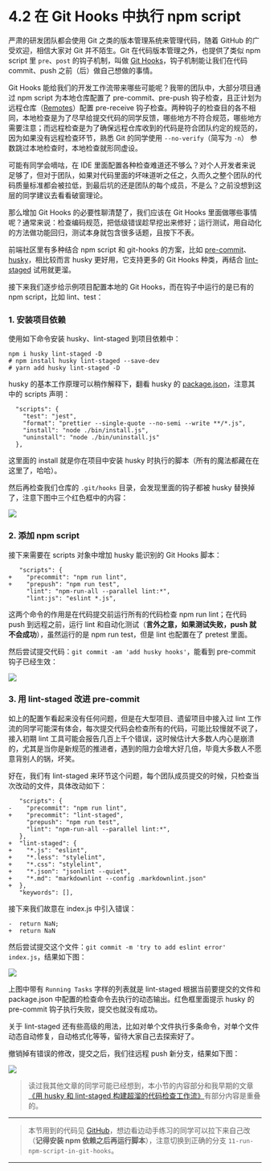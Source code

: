 # 4.2 在 Git Hooks 中执行 npm script

严肃的研发团队都会使用 Git 之类的版本管理系统来管理代码，随着 GitHub 的广受欢迎，相信大家对 Git 并不陌生。Git 在代码版本管理之外，也提供了类似 npm script 里 `pre`、`post` 的钩子机制，叫做 [Git Hooks](https://git-scm.com/book/gr/v2/Customizing-Git-Git-Hooks)，钩子机制能让我们在代码 commit、push 之前（后）做自己想做的事情。

Git Hooks 能给我们的开发工作流带来哪些可能呢？我带的团队中，大部分项目通过 npm script 为本地仓库配置了 pre-commit、pre-push 钩子检查，且正计划为远程仓库（[Remotes](https://git-scm.com/book/en/v1/Git-Basics-Working-with-Remotes)）配置 pre-receive 钩子检查。两种钩子的检查目的各不相同，本地检查是为了尽早给提交代码的同学反馈，哪些地方不符合规范，哪些地方需要注意；而远程检查是为了确保远程仓库收到的代码是符合团队约定的规范的，因为如果没有远程检查环节，熟悉 Git 的同学使用 `--no-verify`（简写为 `-n`） 参数跳过本地检查时，本地检查就形同虚设。

可能有同学会嘀咕，在 IDE 里面配置各种检查难道还不够么？对个人开发者来说足够了，但对于团队，如果对代码里面的坏味道听之任之，久而久之整个团队的代码质量标准都会被拉低，到最后坑的还是团队的每个成员，不是么？之前没想到这层的同学建议去看看破窗理论。

那么增加 Git Hooks 的必要性聊清楚了，我们应该在 Git Hooks 里面做哪些事情呢？通常来说：检查编码规范，把低级错误趁早挖出来修好；运行测试，用自动化的方法做功能回归，测试本身就包含很多话题，且按下不表。

前端社区里有多种结合 npm script 和 git-hooks 的方案，比如 [pre-commit](https://github.com/observing/pre-commit)、[husky](https://github.com/typicode/husky)，相比较而言 husky 更好用，它支持更多的 Git Hooks 种类，再结合 [lint-staged](https://github.com/okonet/lint-staged) 试用就更溜。

接下来我们逐步给示例项目配置本地的 Git Hooks，而在钩子中运行的是已有的 npm script，比如 lint、test：

### 1\. 安装项目依赖

使用如下命令安装 husky、lint-staged 到项目依赖中：

```
npm i husky lint-staged -D
# npm install husky lint-staged --save-dev
# yarn add husky lint-staged -D

```

husky 的基本工作原理可以稍作解释下，翻看 husky 的 [package.json](https://github.com/typicode/husky/blob/master/package.json)，注意其中的 scripts 声明：

```
  "scripts": {
    "test": "jest",
    "format": "prettier --single-quote --no-semi --write **/*.js",
    "install": "node ./bin/install.js",
    "uninstall": "node ./bin/uninstall.js"
  },

```

这里面的 install 就是你在项目中安装 husky 时执行的脚本（所有的魔法都藏在在这里了，哈哈）。

然后再检查我们仓库的 `.git/hooks` 目录，会发现里面的钩子都被 husky 替换掉了，注意下图中三个红色框中的内容：

![](//images.weserv.nl/?url=user-gold-cdn.xitu.io/2017/12/14/16052956cce1a5c3?w=905&h=519&f=png&s=93983)

### 2\. 添加 npm script

接下来需要在 scripts 对象中增加 husky 能识别的 Git Hooks 脚本：

```
   "scripts": {
+    "precommit": "npm run lint",
+    "prepush": "npm run test",
     "lint": "npm-run-all --parallel lint:*",
     "lint:js": "eslint *.js",

```

这两个命令的作用是在代码提交前运行所有的代码检查 npm run lint；在代码 push 到远程之前，运行 lint 和自动化测试（**言外之意，如果测试失败，push 就不会成功**），虽然运行的是 npm run test，但是 lint 也配置在了 pretest 里面。

然后尝试提交代码：`git commit -am 'add husky hooks'`，能看到 pre-commit 钩子已经生效：

![](//images.weserv.nl/?url=user-gold-cdn.xitu.io/2017/12/14/16052959456b87ca?w=586&h=110&f=png&s=22843)

### 3\. 用 lint-staged 改进 pre-commit

如上的配置乍看起来没有任何问题，但是在大型项目、遗留项目中接入过 lint 工作流的同学可能深有体会，每次提交代码会检查所有的代码，可能比较慢就不说了，接入初期 lint 工具可能会报告几百上千个错误，这时候估计大多数人内心是崩溃的，尤其是当你是新规范的推进者，遇到的阻力会增大好几倍，毕竟大多数人不愿意背别人的锅，坏笑。

好在，我们有 lint-staged 来环节这个问题，每个团队成员提交的时候，只检查当次改动的文件，具体改动如下：

```
   "scripts": {
-    "precommit": "npm run lint",
+    "precommit": "lint-staged",
     "prepush": "npm run test",
     "lint": "npm-run-all --parallel lint:*",
   },
+  "lint-staged": {
+    "*.js": "eslint",
+    "*.less": "stylelint",
+    "*.css": "stylelint",
+    "*.json": "jsonlint --quiet",
+    "*.md": "markdownlint --config .markdownlint.json"
+  },
   "keywords": [],

```

接下来我们故意在 index.js 中引入错误：

```
-  return NaN;
+  return NaN

```

然后尝试提交这个文件：`git commit -m 'try to add eslint error' index.js`，结果如下图：

![](//images.weserv.nl/?url=user-gold-cdn.xitu.io/2017/12/14/1605295bb21f26aa?w=733&h=503&f=png&s=90551)

上图中带有 `Running Tasks` 字样的列表就是 lint-staged 根据当前要提交的文件和 package.json 中配置的检查命令去执行的动态输出。红色框里面提示 husky 的 pre-commit 钩子执行失败，提交也就没有成功。

关于 lint-staged 还有些高级的用法，比如对单个文件执行多条命令，对单个文件动态自动修复，自动格式化等等，留待大家自己去探索好了。

撤销掉有错误的修改，提交之后，我们往远程 push 新分支，结果如下图：

![](//images.weserv.nl/?url=user-gold-cdn.xitu.io/2017/12/14/16052e6c6cba85ff?w=867&h=460&f=png&s=160857)

> 读过我其他文章的同学可能已经想到，本小节的内容部分和我早期的文章[《用 husky 和 lint-staged 构建超溜的代码检查工作流》](https://juejin.im/post/592615580ce463006bf19aa0)有部分内容是重叠的。

* * *

> 本节用到的代码见 [GitHub](https://github.com/wangshijun/automated-workflow-with-npm-script/tree/11-run-npm-script-in-git-hooks)，想边看边动手练习的同学可以拉下来自己改（**记得安装 npm 依赖之后再运行脚本**），注意切换到正确的分支 `11-run-npm-script-in-git-hooks`。

* * *